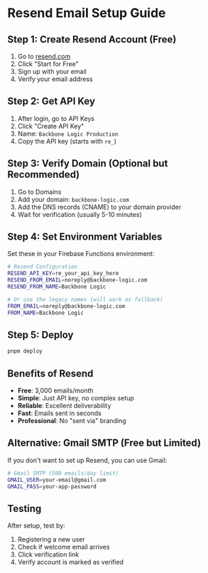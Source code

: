# Resend Email Setup Guide

## Step 1: Create Resend Account (Free)
1. Go to [resend.com](https://resend.com)
2. Click "Start for Free"
3. Sign up with your email
4. Verify your email address

## Step 2: Get API Key
1. After login, go to API Keys
2. Click "Create API Key"
3. Name: `Backbone Logic Production`
4. Copy the API key (starts with `re_`)

## Step 3: Verify Domain (Optional but Recommended)
1. Go to Domains
2. Add your domain: `backbone-logic.com`
3. Add the DNS records (CNAME) to your domain provider
4. Wait for verification (usually 5-10 minutes)

## Step 4: Set Environment Variables
Set these in your Firebase Functions environment:

```bash
# Resend Configuration
RESEND_API_KEY=re_your_api_key_here
RESEND_FROM_EMAIL=noreply@backbone-logic.com
RESEND_FROM_NAME=Backbone Logic

# Or use the legacy names (will work as fallback)
FROM_EMAIL=noreply@backbone-logic.com
FROM_NAME=Backbone Logic
```

## Step 5: Deploy
```bash
pnpm deploy
```

## Benefits of Resend
- **Free**: 3,000 emails/month
- **Simple**: Just API key, no complex setup
- **Reliable**: Excellent deliverability
- **Fast**: Emails sent in seconds
- **Professional**: No "sent via" branding

## Alternative: Gmail SMTP (Free but Limited)
If you don't want to set up Resend, you can use Gmail:

```bash
# Gmail SMTP (500 emails/day limit)
GMAIL_USER=your-email@gmail.com
GMAIL_PASS=your-app-password
```

## Testing
After setup, test by:
1. Registering a new user
2. Check if welcome email arrives
3. Click verification link
4. Verify account is marked as verified

